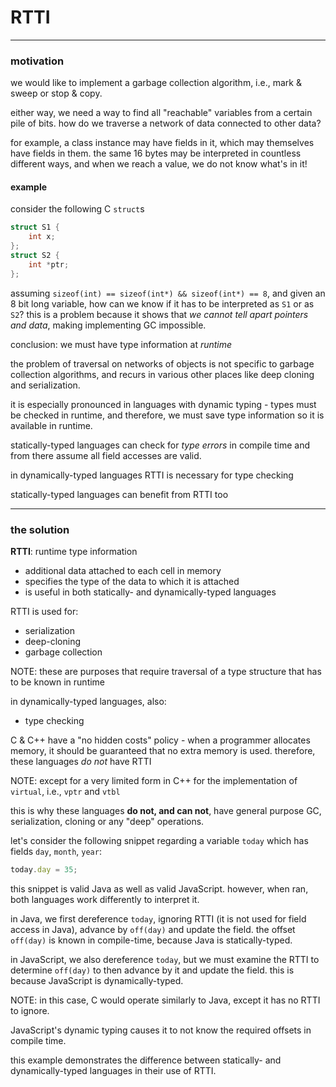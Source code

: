 # RTTI

---



### motivation

we would like to implement a garbage collection algorithm, i.e., mark & sweep or stop & copy.

either way, we need a way to find all "reachable" variables from a certain pile of bits. how do we traverse a network of
data connected to other data? 

<!--vert-->
for example, a class instance may have fields in it, which may themselves have fields in them.
the same 16 bytes may be interpreted in countless different ways, and when we reach a value, we do not know what's in it!

<!--vert-->
#### example
consider the following C `struct`s
```C
struct S1 {
    int x;
};
struct S2 {
    int *ptr;
};
```
<!--vert-->

assuming `sizeof(int) == sizeof(int*) && sizeof(int*) == 8`, and given an 8 bit long variable, how can we know if it has to be interpreted as `S1` or as `S2`?
this is a problem because it shows that *we cannot tell apart pointers and data*, making implementing GC impossible. 

conclusion: we must have type information at *runtime*
<!--vert-->
the problem of traversal on networks of objects is not specific to garbage collection algorithms, and recurs in various other places like deep cloning and serialization.

it is especially pronounced in languages with dynamic typing - types must be checked in runtime, and therefore, we must save type information so it is available in runtime.
<!--vert-->
statically-typed languages can check for *type errors* in compile time and from there assume all field accesses are valid.

in dynamically-typed languages RTTI is necessary for type checking

statically-typed languages can benefit from RTTI too

---

### the solution
<!--vert-->
**RTTI**: runtime type information
- additional data attached to each cell in memory
- specifies the type of the data to which it is attached
- is useful in both statically- and dynamically-typed languages
<!--vert-->
RTTI is used for:

* serialization
* deep-cloning
* garbage collection

NOTE: these are purposes that require traversal of a type structure that has to be known in runtime

in dynamically-typed languages, also:
* type checking

<!--vert-->
C & C++ have a "no hidden costs" policy - when a programmer allocates memory, it should be guaranteed that no extra memory is used.
therefore, these languages *do not* have RTTI

NOTE: except for a very limited form in C++ for the implementation of `virtual`, i.e., `vptr` and `vtbl`

this is why these languages **do not, and can not**, have general purpose GC, serialization, cloning or any "deep" operations.
 
<!--vert-->
let's consider the following snippet regarding a variable `today` which has fields `day`, `month`, `year`:
```javascript
today.day = 35;
```
this snippet is valid Java as well as valid JavaScript. however, when ran, both languages work differently to interpret it.
<!--vert-->
in Java, we first dereference `today`, ignoring RTTI (it is not used for field access in Java), advance by `off(day)` and update the field.
the offset `off(day)` is known in compile-time, because Java is statically-typed.

in JavaScript, we also dereference `today`, but we must examine the RTTI to determine `off(day)` to then advance by it and update the field.
this is because JavaScript is dynamically-typed.

NOTE: in this case, C would operate similarly to Java, except it has no RTTI to ignore.

<!--vert-->
JavaScript's dynamic typing causes it to not know the required offsets in compile time. 

this example demonstrates the difference between statically- and dynamically-typed languages in their use of RTTI.
